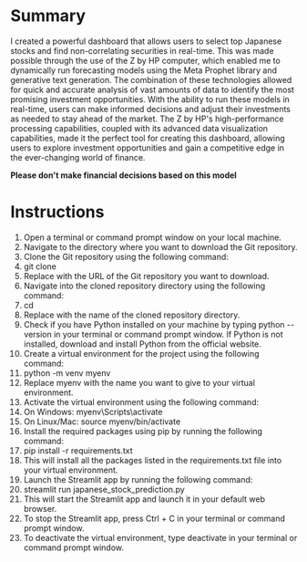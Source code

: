 # Summary
I created a powerful dashboard that allows users to select top Japanese stocks and find non-correlating securities in real-time. This was made possible through the use of the Z by HP computer, which enabled me to dynamically run forecasting models using the Meta Prophet library and generative text generation. The combination of these technologies allowed for quick and accurate analysis of vast amounts of data to identify the most promising investment opportunities. With the ability to run these models in real-time, users can make informed decisions and adjust their investments as needed to stay ahead of the market. The Z by HP's high-performance processing capabilities, coupled with its advanced data visualization capabilities, made it the perfect tool for creating this dashboard, allowing users to explore investment opportunities and gain a competitive edge in the ever-changing world of finance.

**Please don't make financial decisions based on this model**

# Instructions
1. Open a terminal or command prompt window on your local machine.
1. Navigate to the directory where you want to download the Git repository.
1. Clone the Git repository using the following command:
1. git clone <repository URL>
1. Replace <repository URL> with the URL of the Git repository you want to download.
1. Navigate into the cloned repository directory using the following command:
1. cd <repository directory>
1. Replace <repository directory> with the name of the cloned repository directory.
1. Check if you have Python installed on your machine by typing python --version in your terminal or command prompt window. If Python is not installed, download and install Python from the official website.
1. Create a virtual environment for the project using the following command:
1. python -m venv myenv
1. Replace myenv with the name you want to give to your virtual environment.
1. Activate the virtual environment using the following command:
1. On Windows: myenv\Scripts\activate
1. On Linux/Mac: source myenv/bin/activate
1. Install the required packages using pip by running the following command:
1. pip install -r requirements.txt
1. This will install all the packages listed in the requirements.txt file into your virtual environment.
1. Launch the Streamlit app by running the following command:
1. streamlit run japanese_stock_prediction.py
1. This will start the Streamlit app and launch it in your default web browser.
1. To stop the Streamlit app, press Ctrl + C in your terminal or command prompt window.
1. To deactivate the virtual environment, type deactivate in your terminal or command prompt window.